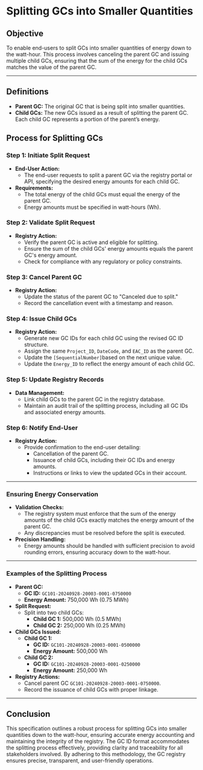 # Splitting GCs into Smaller Quantities

## **Objective**

To enable end-users to split GCs into smaller quantities of energy down to the watt-hour. This process involves canceling the parent GC and issuing multiple child GCs, ensuring that the sum of the energy for the child GCs matches the value of the parent GC.&#x20;

***

## **Definitions**

* **Parent GC:** The original GC that is being split into smaller quantities.
* **Child GCs:** The new GCs issued as a result of splitting the parent GC. Each child GC represents a portion of the parent’s energy.

## **Process for Splitting GCs**

### **Step 1: Initiate Split Request**

* **End-User Action:**
  * The end-user requests to split a parent GC via the registry portal or API, specifying the desired energy amounts for each child GC.
* **Requirements:**
  * The total energy of the child GCs must equal the energy of the parent GC.
  * Energy amounts must be specified in watt-hours (Wh).

### **Step 2: Validate Split Request**

* **Registry Action:**
  * Verify the parent GC is active and eligible for splitting.
  * Ensure the sum of the child GCs' energy amounts equals the parent GC's energy amount.
  * Check for compliance with any regulatory or policy constraints.

### **Step 3: Cancel Parent GC**

* **Registry Action:**
  * Update the status of the parent GC to "Canceled due to split."
  * Record the cancellation event with a timestamp and reason.

### **Step 4: Issue Child GCs**

* **Registry Action:**
  * Generate new GC IDs for each child GC using the revised GC ID structure.
  * Assign the same `Project_ID`, `DateCode`, and `EAC_ID` as the parent GC.
  * Update the `[SequentialNumber]`based on the next unique value.
  * Update the `Energy_ID` to reflect the energy amount of each child GC.

### **Step 5: Update Registry Records**

* **Data Management:**
  * Link child GCs to the parent GC in the registry database.
  * Maintain an audit trail of the splitting process, including all GC IDs and associated energy amounts.

### **Step 6: Notify End-User**

* **Registry Action:**
  * Provide confirmation to the end-user detailing:
    * Cancellation of the parent GC.
    * Issuance of child GCs, including their GC IDs and energy amounts.
    * Instructions or links to view the updated GCs in their account.

***

### **Ensuring Energy Conservation**

* **Validation Checks:**
  * The registry system must enforce that the sum of the energy amounts of the child GCs exactly matches the energy amount of the parent GC.
  * Any discrepancies must be resolved before the split is executed.
* **Precision Handling:**
  * Energy amounts should be handled with sufficient precision to avoid rounding errors, ensuring accuracy down to the watt-hour.

***

### **Examples of the Splitting Process**

* **Parent GC:**
  * **GC ID:** `GC101-20240928-20003-0001-0750000`
  * **Energy Amount:** 750,000 Wh (0.75 MWh)
* **Split Request:**
  * Split into two child GCs:
    * **Child GC 1:** 500,000 Wh (0.5 MWh)
    * **Child GC 2:** 250,000 Wh (0.25 MWh)
* **Child GCs Issued:**
  * **Child GC 1:**
    * **GC ID:** `GC101-20240928-20003-0001-0500000`
    * **Energy Amount:** 500,000 Wh
  * **Child GC 2:**
    * **GC ID:** `GC101-20240928-20003-0001-0250000`
    * **Energy Amount:** 250,000 Wh
* **Registry Actions:**
  * Cancel parent GC `GC101-20240928-20003-0001-0750000`.
  * Record the issuance of child GCs with proper linkage.

***

## **Conclusion**

This specification outlines a robust process for splitting GCs into smaller quantities down to the watt-hour, ensuring accurate energy accounting and maintaining the integrity of the registry. The GC ID format accommodates the splitting process effectively, providing clarity and traceability for all stakeholders involved. By adhering to this methodology, the GC registry ensures precise, transparent, and user-friendly operations.
